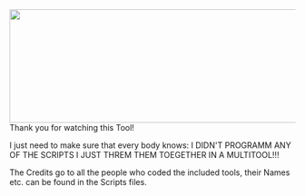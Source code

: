 
<img src="(https://github.com/MessH-Tools/htdictionary/blob/main/Images/dictionary-main.png)" width="900" height="200">
Thank you for watching this Tool!

I just need to make sure that every body knows:
I DIDN'T PROGRAMM ANY OF THE SCRIPTS I JUST THREM THEM TOEGETHER IN A MULTITOOL!!!

The Credits go to all the people who coded the included tools, their Names etc. can be found in the Scripts files.


